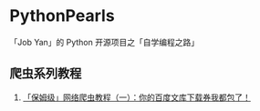 # PythonPearls
「Job Yan」的 Python 开源项目之「自学编程之路」

## 爬虫系列教程
1. [「保姆级」网络爬虫教程（一）：你的百度文库下载券我都包了！](https://mp.weixin.qq.com/s?__biz=MzU1MTcxMjkzNQ==&mid=2247484674&idx=1&sn=25579dfa92b229939eceec438fee3c6f&chksm=fb8c64caccfbeddc06ba7dfc98b11e2c1595c938ab489a18d35722a799c2e8120331c1d9b6e9&xtrack=1&scene=90&subscene=93&sessionid=1614526700&clicktime=1614526702&enterid=1614526702&ascene=56&devicetype=android-24&version=2800015b&nettype=WIFI&abtest_cookie=AAACAA%3D%3D&lang=zh_CN&exportkey=A1ia%2FP%2BcO7SIbf1aibBbYfM%3D&pass_ticket=R9nbrqX5EPhD0FzIZ%2BkDYG0zVKOSn3zGJt68gbL9LzqJs7I%2FYpYyLevCg4zv%2FVrg&wx_header=1
)
